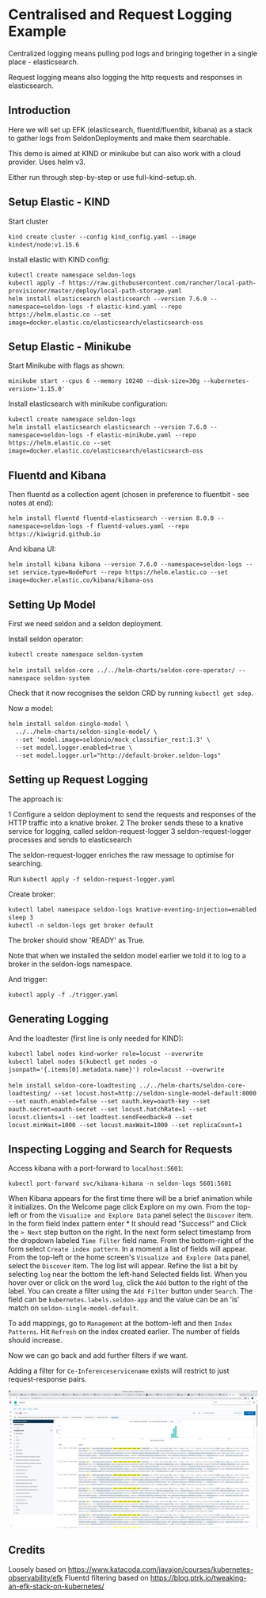 # Centralised and Request Logging Example

Centralized logging means pulling pod logs and bringing together in a single place - elasticsearch.

Request logging means also logging the http requests and responses in elasticsearch.

## Introduction

Here we will set up EFK (elasticsearch, fluentd/fluentbit, kibana) as a stack to gather logs from SeldonDeployments and make them searchable.

This demo is aimed at KIND or minikube but can also work with a cloud provider. Uses helm v3.

Either run through step-by-step or use full-kind-setup.sh.

## Setup Elastic - KIND

Start cluster

```
kind create cluster --config kind_config.yaml --image kindest/node:v1.15.6
```

Install elastic with KIND config:

```
kubectl create namespace seldon-logs
kubectl apply -f https://raw.githubusercontent.com/rancher/local-path-provisioner/master/deploy/local-path-storage.yaml
helm install elasticsearch elasticsearch --version 7.6.0 --namespace=seldon-logs -f elastic-kind.yaml --repo https://helm.elastic.co --set image=docker.elastic.co/elasticsearch/elasticsearch-oss
```

## Setup Elastic - Minikube

Start Minikube with flags as shown:

```
minikube start --cpus 6 --memory 10240 --disk-size=30g --kubernetes-version='1.15.0'
```

Install elasticsearch with minikube configuration:

```
kubectl create namespace seldon-logs
helm install elasticsearch elasticsearch --version 7.6.0 --namespace=seldon-logs -f elastic-minikube.yaml --repo https://helm.elastic.co --set image=docker.elastic.co/elasticsearch/elasticsearch-oss
```

## Fluentd and Kibana

Then fluentd as a collection agent (chosen in preference to fluentbit - see notes at end):

```
helm install fluentd fluentd-elasticsearch --version 8.0.0 --namespace=seldon-logs -f fluentd-values.yaml --repo https://kiwigrid.github.io
```

And kibana UI:

```
helm install kibana kibana --version 7.6.0 --namespace=seldon-logs --set service.type=NodePort --repo https://helm.elastic.co --set image=docker.elastic.co/kibana/kibana-oss
```



## Setting Up Model

First we need seldon and a seldon deployment.

Install seldon operator:

```
kubectl create namespace seldon-system

helm install seldon-core ../../helm-charts/seldon-core-operator/ --namespace seldon-system
```

Check that it now recognises the seldon CRD by running `kubectl get sdep`.

Now a model:

```
helm install seldon-single-model \
  ../../helm-charts/seldon-single-model/ \
  --set 'model.image=seldonio/mock_classifier_rest:1.3' \
  --set model.logger.enabled=true \
  --set model.logger.url="http://default-broker.seldon-logs"
```

## Setting up Request Logging

The approach is:

1 Configure a seldon deployment to send the requests and responses of the HTTP traffic into a knative broker.
2 The broker sends these to a knative service for logging, called seldon-request-logger
3 seldon-request-logger processes and sends to elasticsearch

The seldon-request-logger enriches the raw message to optimise for searching.

Run `kubectl apply -f seldon-request-logger.yaml`


Create broker:

```
kubectl label namespace seldon-logs knative-eventing-injection=enabled
sleep 3
kubectl -n seldon-logs get broker default
```

The broker should show 'READY' as True.

Note that when we installed the seldon model earlier we told it to log to a broker in the seldon-logs namespace.

And trigger:

```
kubectl apply -f ./trigger.yaml
```

## Generating Logging

And the loadtester (first line is only needed for KIND):

```
kubectl label nodes kind-worker role=locust --overwrite
kubectl label nodes $(kubectl get nodes -o jsonpath='{.items[0].metadata.name}') role=locust --overwrite

helm install seldon-core-loadtesting ../../helm-charts/seldon-core-loadtesting/ --set locust.host=http://seldon-single-model-default:8000 --set oauth.enabled=false --set oauth.key=oauth-key --set oauth.secret=oauth-secret --set locust.hatchRate=1 --set locust.clients=1 --set loadtest.sendFeedback=0 --set locust.minWait=1000 --set locust.maxWait=1000 --set replicaCount=1
```

## Inspecting Logging and Search for Requests

Access kibana with a port-forward to `localhost:5601`:
```
kubectl port-forward svc/kibana-kibana -n seldon-logs 5601:5601
```

When Kibana appears for the first time there will be a brief animation while it initializes.
On the Welcome page click Explore on my own.
From the top-left or from the `Visualize and Explore Data` panel select the `Discover` item.
In the form field Index pattern enter *
It should read "Success!" and Click the `> Next` step button on the right.
In the next form select timestamp from the dropdown labeled `Time Filter` field name.
From the bottom-right of the form select `Create index pattern`.
In a moment a list of fields will appear.
From the top-left or the home screen's `Visualize and Explore Data` panel, select the `Discover` item.
The log list will appear.
Refine the list a bit by selecting `log` near the bottom the left-hand Selected fields list.
When you hover over or click on the word `log`, click the `Add` button to the right of the label.
You can create a filter using the `Add Filter` button under `Search`. The field can be `kubernetes.labels.seldon-app` and the value can be an 'is' match on `seldon-single-model-default`.

To add mappings, go to `Management` at the bottom-left and then `Index Patterns`. Hit `Refresh` on the index created earlier. The number of fields should increase.

Now we can go back and add further filters if we want.

Adding a filter for `Ce-Inferenceservicename` exists will restrict to just request-response pairs.

![picture](./kibana-custom-search.png)


## Credits

Loosely based on https://www.katacoda.com/javajon/courses/kubernetes-observability/efk
Fluentd filtering based on https://blog.ptrk.io/tweaking-an-efk-stack-on-kubernetes/
